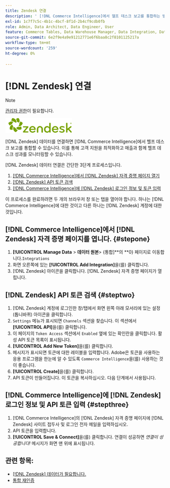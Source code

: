 ```yaml
---
title: Zendesk 연결
description: ' [!DNL Commerce Intelligence]에서 헬프 데스크 보고를 통합하는 방법을 알아봅니다.'
exl-id: 1c7f7c5c-4b1c-4bcf-8f1d-2b4cf9cdb0fb
role: Admin, Data Architect, Data Engineer, User
feature: Commerce Tables, Data Warehouse Manager, Data Integration, Data Import/Export
source-git-commit: 6e2f9e4a9e91212771e6f6baa8c2f8101125217a
workflow-type: tm+mt
source-wordcount: '259'
ht-degree: 0%

---
```


# [!DNL Zendesk] 연결

>[!NOTE]
>
>[관리자 권한](../../../administrator/user-management/user-management.md)이 필요합니다.

![](../../../assets/Zendesk_logo.png)

[!DNL Zendesk] 데이터를 연결하면 [!DNL Commerce Intelligence]에서 헬프 데스크 보고를 통합할 수 있습니다. 이를 통해 고객 지원을 최적화하고 매출과 함께 헬프 데스크 성과를 모니터링할 수 있습니다.

[!DNL Zendesk] 데이터 연결은 간단한 3단계 프로세스입니다.

1. [ [!DNL Commerce Intelligence]에서  [!DNL Zendesk] 자격 증명 페이지 열기](#stepone)
1. [ [!DNL Zendesk] API 토큰 검색](#steptwo)
1. [ [!DNL Commerce Intelligence]에  [!DNL Zendesk] 로그인 정보 및 토큰 입력](#stepthree)

이 프로세스를 완료하려면 두 개의 브라우저 창 또는 탭을 열어야 합니다. 하나는 [!DNL Commerce Intelligence]에 대한 것이고 다른 하나는 [!DNL Zendesk] 계정에 대한 것입니다.

## [!DNL Commerce Intelligence]에서 [!DNL Zendesk] 자격 증명 페이지를 엽니다. {#stepone}

1. **[!UICONTROL Manage Data** > **&#x200B;데이터 원본&#x200B;**> {통합]**&#x200B;의 **0} 페이지로 이동합니다.`Integrations`
1. 화면 오른쪽에 있는 **[!UICONTROL Add Integration]**&#x200B;을(를) 클릭합니다.
1. [!DNL Zendesk] 아이콘을 클릭합니다. [!DNL Zendesk] 자격 증명 페이지가 열립니다.

## [!DNL Zendesk] API 토큰 검색 {#steptwo}

1. [!DNL Zendesk] 계정에 로그인한 창/탭에서 화면 왼쪽 아래 모서리에 있는 설정(톱니바퀴) 아이콘을 클릭합니다.
1. `Settings` 메뉴가 표시되면 `Channels` 섹션을 찾습니다. 이 섹션에서 **[!UICONTROL API]**&#x200B;을(를) 클릭합니다.
1. 이 페이지의 `Token Access` 섹션에서 `Enabled` 옆에 있는 확인란을 클릭합니다. 활성 API 토큰 목록이 표시됩니다.
1. **[!UICONTROL Add New Token]**&#x200B;을(를) 클릭합니다.
1. 메시지가 표시되면 토큰에 대한 레이블을 입력합니다. Adobe은 토큰을 사용하는 응용 프로그램을 한눈에 알 수 있도록 `Commerce Intelligence`을(를) 사용하는 것이 좋습니다.
1. **[!UICONTROL Create]**&#x200B;을(를) 클릭합니다.
1. API 토큰이 만들어집니다. 이 토큰을 복사하십시오. 다음 단계에서 사용됩니다.

## [!DNL Commerce Intelligence]에 [!DNL Zendesk] 로그인 정보 및 API 토큰 입력 {#stepthree}

1. [!DNL Commerce Intelligence]의 [!DNL Zendesk] 자격 증명 페이지에 [!DNL Zendesk] 사이트 접두사 및 로그인 전자 메일을 입력하십시오.
1. API 토큰을 입력합니다.
1. **[!UICONTROL Save & Connect]**&#x200B;을(를) 클릭합니다. 연결이 성공하면 *연결이 성공합니다!* 메시지가 화면 맨 위에 표시됩니다.

## 관련 항목:

* [ [!DNL Zendesk] 데이터가 필요합니다.](../integrations/exp-zendesk-data.md)
* [통합 재인증](https://experienceleague.adobe.com/docs/commerce-knowledge-base/kb/how-to/mbi-reauthenticating-integrations.html)
